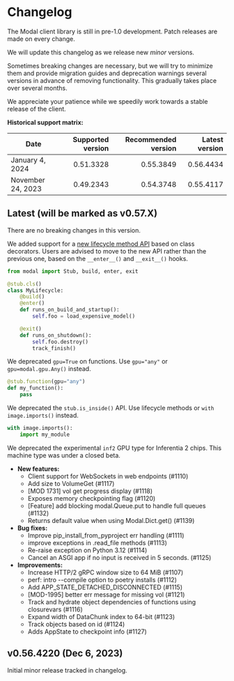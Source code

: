 # Changelog

The Modal client library is still in pre-1.0 development. Patch releases are made on every change.

We will update this changelog as we release new _minor_ versions.

Sometimes breaking changes are necessary, but we will try to minimize them and provide migration guides and deprecation warnings several versions in advance of removing functionality. This gradually takes place over several months.

We appreciate your patience while we speedily work towards a stable release of the client.

**Historical support matrix:**

| Date              | Supported version | Recommended version | Latest version |
| ----------------- | ----------------: | ------------------: | -------------: |
| January 4, 2024   |         0.51.3328 |           0.55.3849 |      0.56.4434 |
| November 24, 2023 |         0.49.2343 |           0.54.3748 |      0.55.4117 |

## Latest (will be marked as v0.57.X)

There are no breaking changes in this version.

We added support for a [new lifecycle method API](https://modal.com/docs/guide/lifecycle-functions#container-lifecycle-functions-and-parameters) based on class decorators. Users are advised to move to the new API rather than the previous one, based on the `__enter__()` and `__exit__()` hooks.

```python
from modal import Stub, build, enter, exit

@stub.cls()
class MyLifecycle:
    @build()
    @enter()
    def runs_on_build_and_startup():
        self.foo = load_expensive_model()

    @exit()
    def runs_on_shutdown():
        self.foo.destroy()
        track_finish()
```

We deprecated `gpu=True` on functions. Use `gpu="any"` or `gpu=modal.gpu.Any()` instead.

```python
@stub.function(gpu="any")
def my_function():
    pass
```

We deprecated the `stub.is_inside()` API. Use lifecycle methods or `with image.imports()` instead.

```python
with image.imports():
    import my_module
```

We deprecated the experimental `inf2` GPU type for Inferentia 2 chips. This machine type was under a closed beta.

- **New features:**
  - Client support for WebSockets in web endpoints (#1110)
  - Add size to VolumeGet (#1117)
  - [MOD 1731] vol get progress display (#1118)
  - Exposes memory checkpointing flag (#1120)
  - [Feature] add blocking modal.Queue.put to handle full queues (#1132)
  - Returns default value when using Modal.Dict.get() (#1139)
- **Bug fixes:**
  - Improve pip_install_from_pyproject err handling (#1111)
  - improve exceptions in .read_file methods (#1113)
  - Re-raise exception on Python 3.12 (#1114)
  - Cancel an ASGI app if no input is received in 5 seconds. (#1125)
- **Improvements:**
  - Increase HTTP/2 gRPC window size to 64 MiB (#1107)
  - perf: intro --compile option to poetry installs (#1112)
  - Add APP_STATE_DETACHED_DISCONNECTED (#1115)
  - [MOD-1995] better err message for missing vol (#1121)
  - Track and hydrate object dependencies of functions using closurevars (#1116)
  - Expand width of DataChunk index to 64-bit (#1123)
  - Track objects based on id (#1124)
  - Adds AppState to checkpoint info (#1127)

## v0.56.4220 (Dec 6, 2023)

Initial minor release tracked in changelog.
